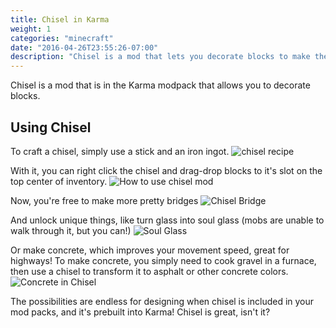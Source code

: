 ```yaml
---
title: Chisel in Karma
weight: 1
categories: "minecraft"
date: "2016-04-26T23:55:26-07:00"
description: "Chisel is a mod that lets you decorate blocks to make them more aesthetically interesting, as well as give unique attributes in some cases. Enjoy."
---
```


Chisel is a mod that is in the Karma modpack that allows you to decorate blocks.
<!--more-->

## Using Chisel

To craft a chisel, simply use a stick and an iron ingot.
![chisel recipe](/post/images/karma/chisel-recipe.png)

With it, you can right click the chisel and drag-drop blocks to it's slot on the top center of inventory.
![How to use chisel mod](/post/images/karma/chisel-usage.png)

Now, you're free to make more pretty bridges
![Chisel Bridge](/post/images/karma/chisel-bridge.png)

And unlock unique things, like turn glass into soul glass (mobs are unable to walk through it, but you can!)
![Soul Glass](/post/images/karma/soul-glass.png)

Or make concrete, which improves your movement speed, great for highways! To make concrete, you simply need to cook gravel in a furnace, then use a chisel to transform it to asphalt or other concrete colors.
![Concrete in Chisel](/post/images/karma/chisel-concrete.png)

The possibilities are endless for designing when chisel is included in your mod packs, and it's prebuilt into Karma! Chisel is great, isn't it?